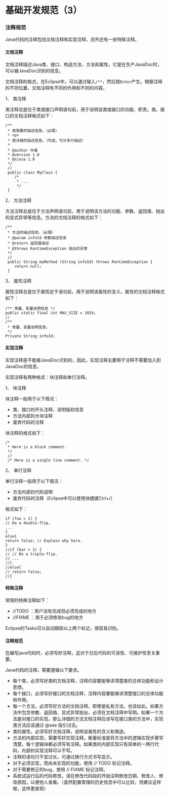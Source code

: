 # 基础开发规范（3）

### 注释规范

Java代码的注释包括文档注释和实现注释，另外还有一些特殊注释。

#### 文档注释

文档注释描述Java类、接口、构造方法、方法和属性。它是在生产JavaDoc时，可以被JavaDoc识别的信息。

文档注释的格式，在Eclipse中，可以通过输入`/**`，然后按`Enter`产生。根据注释的不同位置，文档注释有不同的作用和不同的内容。

1、 类注释

类注释总是位于类或接口声明语句前，用于说明该类或接口的功能、职责。类。接口的文档注释格式如下：

```[java]
/**
 * 类简要的描述信息。（必需）
 * <p>
 * 类详细的描述信息。（可选，可分多行描述）
 *
 * @author 作者
 * @version 1.0
 * @since 1.0
 */
 //
 public class MyClass {
    /*
     * ...
     */
 }
```

2、 方法注释

方法注释总是位于方法声明语句前，用于说明该方法的功能、参数、返回值、抛出的显式异常等信息。方法的文档注释的格式如下：

```[java]
/**
 * 方法的描述信息。（必需）
 * @param infoId 参数描述信息
 * @return 返回值描述
 * @throws RuntimeException 抛出的异常
 */
 //
 public String myMethod (String infoId) throws RuntimeException {
    return null;
 }
```

3、 属性注释

属性注释总是位于属性定于语句前，用于说明该属性的含义。属性的文档注释格式如下：

```[java]
/** 常量、变量说明信息 */
public static final int MAX_SIZE = 1024;
//
/** 
 * 常量、变量说明信息。
 */
Private String infoId;
```

#### 实现注释

实现注释是不能被JavaDoc识别的，因此，实现注释主要用于注释不需要加入到JavaDoc的信息。

实现注释有两种格式：块注释和单行注释。

1、 块注释

块注释一般用于以下情况：

+ 类、接口的开头注释，说明版权信息
+ 方法内部的大块注释
+ 废弃代码的注释

块注释的格式如下：

```[java]
/*
 * Here is a block comment.
 */
 //
 /* Here is a single line comment. */
```

2、 单行注释

单行注释一般用于以下情况：

+ 方法内部的代码说明
+ 废弃代码的注释（Eclipse中可以使用快捷键Ctrl+/）

格式如下：

```[java]
if (foo > 1) {
// Do a double-flip.
...
}
else{
return false; // Explain why here.
}
//if (bar > 1) {
// // Do a triple-flip.
// ...
//}
//else{
// return false;
//}
```

#### 特殊注释

常用的特殊注释如下：

+ //TODO ：用户没有完成但必须完成的地方
+ //FIXME ：用于必须修改bug的地方

Eclipse的Tasks可以自动跟踪以上两个标记，很容易识别。

#### 注释规范

在编写java代码时，必须写好注释，这对于日后代码的可读性、可维护性至关重要。

Java代码的注释，需要遵循以下要求。

+ 每个类，必须写好类的文档注释，注释内容要能够讲清楚类的总体功能和设计思想。
+ 每个接口，必须写好接口的文档注释，注释内容要能够讲清楚接口的总体功能和作用。
+ 每一个方法，必须写好方法的文档注释，即使是私有方法，也该如此。如果方法中包含参数、返回值、显式异常抛出，必须在文档注释中写明。如果一个方法是对接口的实现，那么详细的方法文档注释应该写在接口类的方法中，实现类方法应该通过 @see 指引过去。
+ 类的属性，必须写好文档注释，说明该属性的含义和用途。
+ 方法的内部实现，需要写好实现注释。衡量标准是将方法中的逻辑实现步骤写清楚，每个逻辑块都必须写有注释。如果类的内部实现只有简单的一两行代码，内部的实现注释可以不写。
+ 注释的语句行不宜过长，可通过换行方式书写显示。
+ 对于必须实现，而尚未实现的功能，使用 // TODO 标记注释。
+ 对于需要修正的bug，使用 // FIXME 标记注释。
+ 系统试运行后的代码修改，请在修改代码段的开始注明修改日期、修改人、修改原因，以便他人查看。（虽然配置管理的历史信息中可以比较，但建议这样做，这样更直观）